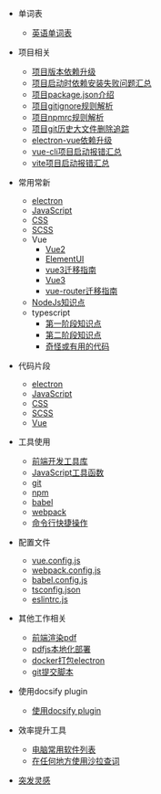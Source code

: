 - 单词表
  - [英语单词表](dicts/dict.md)

- 项目相关
  - [项目版本依赖升级](usage-project/项目版本升级.md)
  - [项目启动时依赖安装失败问题汇总](usage-project/项目启动安装依赖失败问题汇总.md)
  - [项目package.json介绍](usage-project/项目package.json介绍.md)
  - [项目gitignore规则解析](usage-project/gitignore规则.md)
  - [项目npmrc规则解析](usage-project/npmrc规则.md)
  - [项目git历史大文件删除追踪](usage-project/git历史大文件删除追踪.md)
  - [electron-vue依赖升级](usage-project/electron-vue依赖升级.md)
  - [vue-cli项目启动报错汇总](usage-project/vue-cli项目启动报错汇总.md)
  - [vite项目启动报错汇总](usage-project/vite项目启动报错汇总.md)

- 常用常新
  - [electron](usage-frame/electron知识.md)
  - [JavaScript](usage-frame/JavaScript知识点.md)
  - [CSS](usage-frame/CSS知识点.md)
  - [SCSS](usage-frame/SCSS知识点.md)
  - Vue
    - [Vue2](usage-frame/Vue2知识点.md)
    - [ElementUI](usage-frame/elementui知识点)
    - [vue3迁移指南](usage-frame/vue3迁移指南.md)
    - [Vue3](usage-frame/vue3知识点及其代码.md)
    - [vue-router迁移指南](usage-frame/vue-router迁移指南.md)
  - [NodeJs知识点](usage-frame/nodejs知识点.md)
  - typescript
    - [第一阶段知识点](usage-frame/typescript一期知识点.md)
    - [第二阶段知识点](usage-frame/typescript二期知识点.md)
    - [奇怪或有用的代码](usage-frame/typescript-code.md)

- 代码片段
  - [electron](code-frames/electron.md)
  - [JavaScript](code-frames/JavaScript.md)
  - [CSS](code-frames/CSS.md)
  - [SCSS](code-frames/SCSS.md)
  - [Vue](code-frames/Vue.md)

- 工具使用
  - [前端开发工具库](usage-tool/前端开发工具库.md)
  - [JavaScript工具函数](usage-tool/JavaScript工具函数.md)
  - [git](usage-tool/git操作.md)
  - [npm](usage-tool/npm操作.md)
  - [babel](usage-tool/babel操作.md)
  - [webpack](usage-tool/webpack操作.md)
  - [命令行快捷操作](usage-tool/命令行快捷操作.md)

- 配置文件
  - [vue.config.js](usage-config/vue.config.js.md)
  - [webpack.config.js](usage-config/webpack.config.js.md)
  - [babel.config.js](usage-config/babel.config.js.md)
  - [tsconfig.json](usage-config/tsconfig.json.md)
  - [eslintrc.js](usage-config/eslintrc.js.md)

- 其他工作相关
  - [前端渲染pdf](usage-other/前端渲染pdf.md)
  - [pdfjs本地化部署](usage-other/pdfjs本地部署.md)
  - [docker打包electron](usage-other/Linux-docker打包electron.md)
  - [git提交脚本](usage-other/gitCommit.md)

- 使用docsify plugin
  - [使用docsify plugin](usage-tool/usage-docsify-plugin.md)

- 效率提升工具
  - [电脑常用软件列表](usage-work-tool/电脑常用软件列表.md)
  - [在任何地方使用沙拉查词](usage-work-tool/沙拉查词.md)

- [突发灵感](usage-inspiration/inspiration.md)
